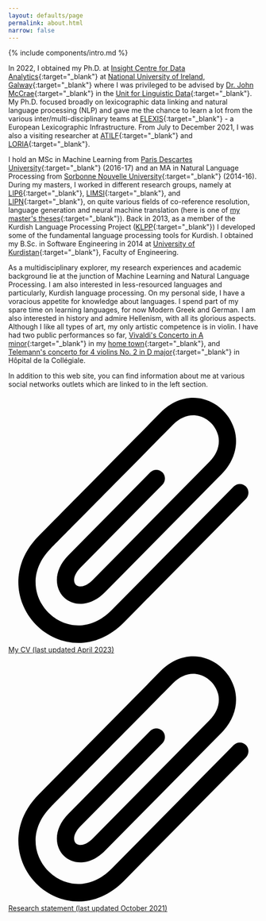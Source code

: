 ```yaml
---
layout: defaults/page
permalink: about.html
narrow: false
---
```


{% include components/intro.md %}


In 2022, I obtained my Ph.D. at [Insight Centre for Data Analytics](https://www.insight-centre.org/){:target="_blank"} at [National University of Ireland, Galway](http://www.nuigalway.ie/){:target="_blank"} where I was privileged to be advised by [Dr. John McCrae](https://john.mccr.ae/index){:target="_blank"} in the [Unit for Linguistic Data](https://nuig.insight-centre.org/uld){:target="_blank"}. My Ph.D. focused broadly on lexicographic data linking and natural language processing (NLP) and gave me the chance to learn a lot from the various inter/multi-disciplinary teams at [ELEXIS](https://elex.is/){:target="_blank"} - a European Lexicographic Infrastructure. From July to December 2021, I was also a visiting researcher at [ATILF](https://www.atilf.fr/){:target="_blank"} and [LORIA](https://www.loria.fr/fr/){:target="_blank"}.

I hold an MSc in Machine Learning from [Paris Descartes University](https://www.mi.parisdescartes.fr/){:target="_blank"} (2016-17) and an MA in Natural Language Processing from [Sorbonne Nouvelle University](http://www.univ-paris3.fr/){:target="_blank"} (2014-16). During my masters, I worked in different research groups, namely at [LIP6](https://www.lip6.fr/?LANG=en){:target="_blank"}, [LIMSI](https://www.limsi.fr/en/){:target="_blank"}, and [LIPN](http://lipn.univ-paris13.fr/){:target="_blank"}, on quite various fields of co-reference resolution, language generation and neural machine translation (here is one of [my master's theses](https://arxiv.org/abs/1810.00660){:target="_blank"}). Back in 2013, as a member of the Kurdish Language Processing Project ([KLPP](http://klpp.github.io/){:target="_blank"}) I developed some of the fundamental language processing tools for Kurdish. I obtained my B.Sc. in Software Engineering in 2014 at [University of Kurdistan](https://www.uok.ac.ir/fa.aspx){:target="_blank"}, Faculty of Engineering.

As a multidisciplinary explorer, my research experiences and academic background lie at the junction of Machine Learning and Natural Language Processing. I am also interested in less-resourced languages and particularly, Kurdish language processing. On my personal side, I have a voracious appetite for knowledge about languages. I spend part of my spare time on learning languages, for now Modern Greek and German. I am also interested in history and admire Hellenism, with all its glorious aspects. Although I like all types of art, my only artistic competence is in violin. I have had two public performances so far, [Vivaldi's Concerto in A minor](https://www.youtube.com/watch?v=eTPiZup0QmM){:target="_blank"} in my [home town](https://en.wikipedia.org/wiki/Sanandaj){:target="_blank"}, and [Telemann's concerto for 4 violins No. 2 in D major](https://www.youtube.com/watch?v=FZIRE-9EL-E){:target="_blank"} in Hôpital de la Collégiale.

In addition to this web site, you can find information about me at various social networks outlets which are linked to in the left section.

<!-- I still work on Kurdish-related NLP projects part-time. My first experiences in NLP date back to 2010, when I started my Bachelor's. Interested in linguistics, I was curious in creating language processing tools by extracting rules. In addition to the basic courses in programming and data strucuture, formal languages and theory of automata showed me the way towards NLP in a "formal" way. This is a [video](https://www.youtube.com/watch?v=e4uV91s7W2o){:target="_blank"} of my spell-checker and translator (Kurdish &#8596; English/Persian/Arabic)) for Kurdish language, implemented based on the [Soundex](https://en.wikipedia.org/wiki/Soundex){:target="_blank"} algorithm. -->


<!-- In 2011, I wrote a formalizion of the Sorani Kurdish grammar and published it in the form of an e-book (in Persian). The book got mostly positive feedbacks and, was and is still being downloaded. Currently,  -->


<!-- #### [](https://drive.google.com/file/d/1-KWDdmYXPCoL7ZeYnikctIZd4_cx9DK9){:target="_blank"} -->


<!-- 
#### My CV (last update late May 2020)
<object data="/docs/Sina_Ahmadi_CV.pdf" type="application/pdf" width="100%" height="100%">
  <p>Link to Sina Ahmadi's CV. <a href="/docs/Sina_Ahmadi_CV.pdf"></a></p>
</object> -->

<a href="https://drive.google.com/file/d/1l7HvSdn2dpFZU3hKlSSd74m5ZM94RsB_/" class="d-flex align-items-center mb-1" target="_blank">
    <span class="icon grey mr-3">
        <svg viewBox="0 0 20 20" xmlns="http://www.w3.org/2000/svg"><path d="M5.602,19.8c-1.293,0-2.504-0.555-3.378-1.44c-1.695-1.716-2.167-4.711,0.209-7.116c1.391-1.408,6.966-7.053,9.748-9.87
	c0.988-1,2.245-1.387,3.448-1.06c1.183,0.32,2.151,1.301,2.468,2.498c0.322,1.22-0.059,2.493-1.046,3.493l-9.323,9.44
	c-0.532,0.539-1.134,0.858-1.738,0.922c-0.599,0.064-1.17-0.13-1.57-0.535c-0.724-0.736-0.828-2.117,0.378-3.337l6.548-6.63
	c0.269-0.272,0.705-0.272,0.974,0s0.269,0.714,0,0.986l-6.549,6.631c-0.566,0.572-0.618,1.119-0.377,1.364
	C5.5,15.252,5.66,15.301,5.845,15.28c0.283-0.029,0.606-0.216,0.909-0.521l9.323-9.439c0.64-0.648,0.885-1.41,0.69-2.145
	c-0.192-0.725-0.778-1.318-1.493-1.513c-0.726-0.197-1.48,0.052-2.12,0.7c-2.782,2.818-8.356,8.462-9.748,9.87
	c-1.816,1.839-1.381,3.956-0.209,5.143c1.173,1.187,3.262,1.629,5.079-0.212l9.748-9.87c0.269-0.272,0.705-0.272,0.974,0
	c0.269,0.272,0.269,0.714,0,0.987L9.25,18.15C8.101,19.312,6.814,19.8,5.602,19.8z"/></svg>
    </span>
    My CV (last updated April 2023)
</a>
<a href="https://drive.google.com/file/d/1TjFD6dKs3XEE6iyksT2RzpIlxu3E2gQl/" class="d-flex align-items-center mb-1" target="_blank">
    <span class="icon grey mr-3">
        <svg viewBox="0 0 20 20" xmlns="http://www.w3.org/2000/svg"><path d="M5.602,19.8c-1.293,0-2.504-0.555-3.378-1.44c-1.695-1.716-2.167-4.711,0.209-7.116c1.391-1.408,6.966-7.053,9.748-9.87
	c0.988-1,2.245-1.387,3.448-1.06c1.183,0.32,2.151,1.301,2.468,2.498c0.322,1.22-0.059,2.493-1.046,3.493l-9.323,9.44
	c-0.532,0.539-1.134,0.858-1.738,0.922c-0.599,0.064-1.17-0.13-1.57-0.535c-0.724-0.736-0.828-2.117,0.378-3.337l6.548-6.63
	c0.269-0.272,0.705-0.272,0.974,0s0.269,0.714,0,0.986l-6.549,6.631c-0.566,0.572-0.618,1.119-0.377,1.364
	C5.5,15.252,5.66,15.301,5.845,15.28c0.283-0.029,0.606-0.216,0.909-0.521l9.323-9.439c0.64-0.648,0.885-1.41,0.69-2.145
	c-0.192-0.725-0.778-1.318-1.493-1.513c-0.726-0.197-1.48,0.052-2.12,0.7c-2.782,2.818-8.356,8.462-9.748,9.87
	c-1.816,1.839-1.381,3.956-0.209,5.143c1.173,1.187,3.262,1.629,5.079-0.212l9.748-9.87c0.269-0.272,0.705-0.272,0.974,0
	c0.269,0.272,0.269,0.714,0,0.987L9.25,18.15C8.101,19.312,6.814,19.8,5.602,19.8z"/></svg>
    </span>
    Research statement (last updated October 2021)
</a>